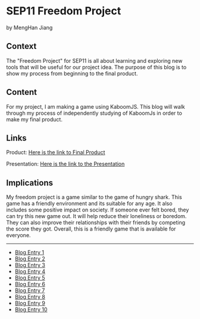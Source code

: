 # SEP11 Freedom Project
by MengHan Jiang

## Context
The "Freedom Project" for SEP11 is all about learning and exploring new tools that will be useful for our project idea. The purpose of this blog is to show my process from beginning to the final product.

## Content
For my project, I am making a game using KaboomJS. This blog will walk through my process of independently studying of KaboomJs in order to make my final product.

## Links

Product: [Here is the link to Final Product](https://replit.com/@menghanj8072/FP-MVP?v=1)

Presentation: [Here is the link to the Presentation](https://docs.google.com/presentation/d/1-w2vGD2DQpte47OWSo3JkwgT690Y3U3nplCrG-dxNtw/edit#slide=id.p)

## Implications
My freedom project is a game similar to the game of hungry shark. This game has a friendly environment and its suitable for any age. It also includes some positive impact on society. If someone ever felt bored, they can try this new game out. It will help reduce their loneliness or boredom. They can also improve their relationships with their friends by competing the score they got. Overall, this is a friendly game that is available for everyone.

---

* [Blog Entry 1](entries/entry01.md)
* [Blog Entry 2](entries/entry02.md)
* [Blog Entry 3](entries/entry03.md)
* [Blog Entry 4](entries/entry04.md)
* [Blog Entry 5](entries/entry05.md)
* [Blog Entry 6](entries/entry06.md)
* [Blog Entry 7](entries/entry07.md)
* [Blog Entry 8](entries/entry08.md)
* [Blog Entry 9](entries/entry09.md)
* [Blog Entry 10](entries/entry10.md)
